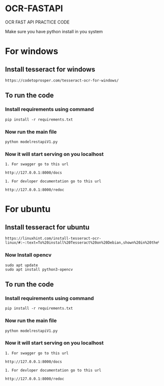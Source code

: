 # OCR-FASTAPI
OCR FAST API PRACTICE CODE

Make sure you have python install in you system

# For windows

## Install tesseract for windows 

    https://codetoprosper.com/tesseract-ocr-for-windows/


## To run the code

### Install requirements using command 

    pip install -r requirements.txt  

###  Now run the main file  
    
    python modelrestapiV1.py

### Now it will start serving on you localhost

    1. For swagger go to this url 

    http://127.0.0.1:8000/docs

    1. For devloper documentation go to this url 

    http://127.0.0.1:8000/redoc


# For ubuntu

## Install tesseract for ubuntu

    https://linuxhint.com/install-tesseract-ocr-linux/#:~:text=To%20install%20Tesseract%20on%20Debian,shown%20in%20the%20screenshot%20below.&text=This%20will%20install%20Tesseract%20under,install%20the%20English%20language%20pack.

### Now Install opencv  

    sudo apt update
    sudo apt install python3-opencv


## To run the code

### Install requirements using command 

    pip install -r requirements.txt  

###  Now run the main file  
    
    python modelrestapiV1.py


### Now it will start serving on you localhost

    1. For swagger go to this url 

    http://127.0.0.1:8000/docs

    1. For devloper documentation go to this url 

    http://127.0.0.1:8000/redoc